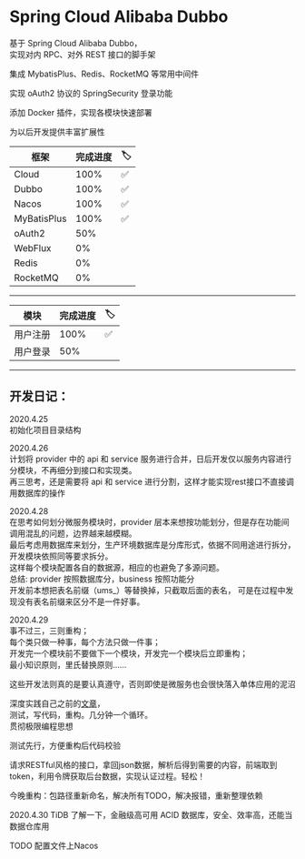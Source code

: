 # Spring Cloud Alibaba Dubbo

基于 Spring Cloud Alibaba Dubbo，  
实现对内 RPC、对外 REST 接口的脚手架

集成 MybatisPlus、Redis、RocketMQ 等常用中间件

实现 oAuth2 协议的 SpringSecurity 登录功能

添加 Docker 插件，实现各模块快速部署

为以后开发提供丰富扩展性

|  框架    |  完成进度    |   🏷️   |
| ---- | ---- | ---- |
|   Cloud   |  100%    |   ✅   |
|  Dubbo    |   100%   |   ✅   |
|   Nacos   |   100%   |    ✅  |
| MyBatisPlus | 100% | ✅ |
| oAuth2 | 50% | 
| WebFlux | 0% |
| Redis | 0% |
| RocketMQ | 0% |

 
---

|  模块    |  完成进度    |   🏷️   |
| ---- | ---- | ---- |
|   用户注册   |  100%    |   ✅   |
| 用户登录 | 50% |  |


---

## 开发日记：

2020.4.25  
初始化项目目录结构

2020.4.26  
计划将 provider 中的 api 和 service 服务进行合并，日后开发仅以服务内容进行分模块，不再细分到接口和实现类。  
再三思考，还是需要将 api 和 service 进行分割，这样才能实现rest接口不直接调用数据库的操作

2020.4.28  
在思考如何划分微服务模块时，provider 层本来想按功能划分，但是存在功能间调用混乱的问题，边界越来越模糊。  
最后考虑用数据库来划分，生产环境数据库是分库形式，依据不同用途进行拆分，开发模块依照同等要求拆分。  
这样每个模块配置各自的数据源，相应的也避免了多源问题。  
总结: provider 按照数据库分，business 按照功能分  
开发前本想把表名前缀（ums_）等替换掉，只截取后面的表名，
可是在过程中发现没有表名前缀来区分不是一件好事。

2020.4.29  
事不过三，三则重构；  
每个类只做一种事，每个方法只做一件事；  
开发完一个模块前不要做下一个模块，开发完一个模块后立即重构；  
最小知识原则，里氏替换原则……

这些开发法则真的是要认真遵守，否则即使是微服务也会很快落入单体应用的泥沼

深度实践自己之前的[文章](https://tallon.ink/archives/ed2e9abb.html#more)，  
测试，写代码，重构。几分钟一个循环。  
贯彻极限编程思想

测试先行，方便重构后代码校验

请求RESTful风格的接口，拿回json数据，解析后得到需要的内容，前端取到token，利用令牌获取后台数据，实现认证过程。轻松！

今晚重构：包路径重新命名，解决所有TODO，解决报错，重新整理依赖

2020.4.30
TiDB 了解一下，金融级高可用 ACID 数据库，安全、效率高，还能当数据仓库用

TODO
配置文件上Nacos




















